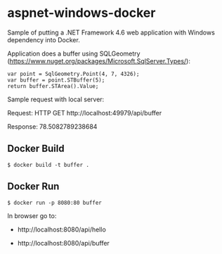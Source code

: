 # aspnet-windows-docker

Sample of putting a .NET Framework 4.6 web application with Windows dependency into Docker.

Application does a buffer using SQLGeometry (https://www.nuget.org/packages/Microsoft.SqlServer.Types/):

```
var point = SqlGeometry.Point(4, 7, 4326);
var buffer = point.STBuffer(5);
return buffer.STArea().Value;
```

Sample request with local server: 

Request: HTTP GET http://localhost:49979/api/buffer

Response: 78.5082789238684

## Docker Build

```
$ docker build -t buffer .
```

## Docker Run

```
$ docker run -p 8080:80 buffer
```

In browser go to:

- http://localhost:8080/api/hello

- http://localhost:8080/api/buffer







